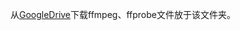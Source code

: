 从[GoogleDrive](https://drive.google.com/drive/folders/1OEV-PjlnUDwQJQEVi5shvgu_Xgt-B_Bp)下载ffmpeg、ffprobe文件放于该文件夹。
